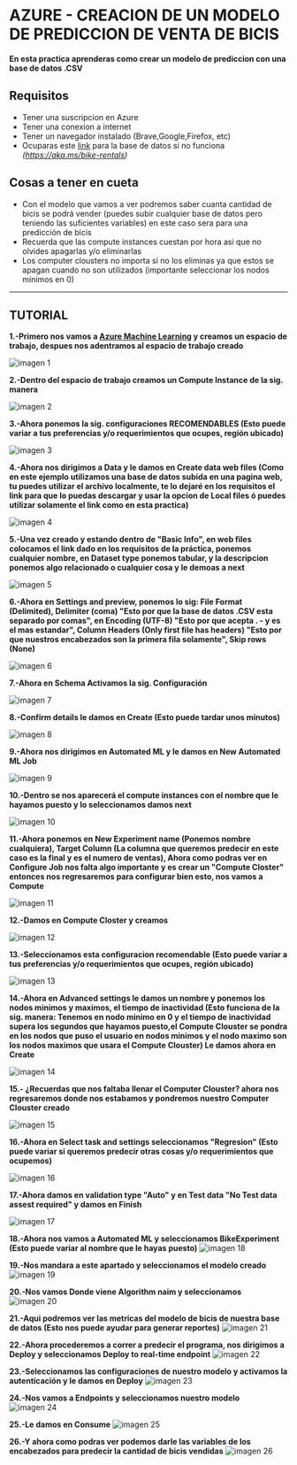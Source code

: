 # AZURE - CREACION DE UN MODELO DE PREDICCION DE VENTA DE BICIS 

**En esta practica aprenderas como crear un modelo de prediccion con una base de datos .CSV**

## Requisitos
- Tener una suscripcion en Azure
- Tener una conexion a internet
- Tener un navegador instalado (Brave,Google,Firefox, etc)
- Ocuparas este [link](https://aka.ms/bike-rentals) para la base de datos si no funciona *(https://aka.ms/bike-rentals)*

## Cosas a tener en cueta
- Con el modelo que vamos a ver podremos saber cuanta cantidad de bicis se podrá vender (puedes subir cualquier base de datos pero teniendo las suficientes variables) en este caso sera para una predicción de bicis
- Recuerda que las compute instances cuestan por hora asi que no olvides apagarlas y/o eliminarlas 
- Los computer clousters no importa si no los eliminas ya que estos se apagan cuando no son utilizados (importante seleccionar los nodos minimos en 0)


-------------------------
## TUTORIAL

**1.-Primero nos vamos a [Azure Machine Learning](https://ml.azure.com/) y creamos un espacio de trabajo, despues nos adentramos al espacio de trabajo creado**

![imagen 1](imagenes/1.png)

**2.-Dentro del espacio de trabajo creamos un Compute Instance de la sig. manera**

![imagen 2](imagenes/2.png)

**3.-Ahora ponemos la sig. configuraciones RECOMENDABLES (Esto puede variar a tus preferencias y/o requerimientos que ocupes, región ubicado)**

![imagen 3](imagenes/3.png)

**4.-Ahora nos dirigimos a Data y le damos en Create data web files (Como en este ejemplo utilizamos una base de datos subida en una pagina web, tu puedes utilizar el archivo localmente, te lo dejaré en los requisitos el link para que lo puedas descargar y usar la opcion de Local files ó puedes utilizar solamente el link como en esta practica)**

![imagen 4](imagenes/4.png)

**5.-Una vez creado y estando dentro de "Basic Info", en web files colocamos el link dado en los requisitos de la práctica, ponemos cualquier nombre, en Dataset type ponemos tabular, y la descripcion ponemos algo relacionado o cualquier cosa y le demoas a next**

![imagen 5](imagenes/5.png)

**6.-Ahora en Settings and preview, ponemos lo sig: File Format (Delimited), Delimiter (coma) "Esto por que la base de datos .CSV esta separado por comas", en Encoding (UTF-8) "Esto por que acepta . - y es el mas estandar", Column Headers (Only first file has headers) "Esto por que nuestros encabezados son la primera fila solamente", Skip rows (None)**

![imagen 6](imagenes/6.png)

**7.-Ahora en Schema Activamos la sig. Configuración** 

![imagen 7](imagenes/7.png)

**8.-Confirm details le damos en Create (Esto puede tardar unos minutos)**

![imagen 8](imagenes/8.png)

**9.-Ahora nos dirigimos en Automated ML y le damos en New Automated ML Job**

![imagen 9](imagenes/9.png)

**10.-Dentro se nos aparecerá el compute instances con el nombre que le hayamos puesto y lo seleccionamos damos next**

![imagen 10](imagenes/10.png)

**11.-Ahora ponemos en New Experiment name (Ponemos nombre cualquiera), Target Column (La columna que queremos predecir en este caso es la final y es el numero de ventas), Ahora como podras ver en Configure Job nos falta algo importante y es crear un "Compute Closter" entonces nos regresaremos para configurar bien esto, nos vamos a Compute**

![imagen 11](imagenes/11.png)

**12.-Damos en Compute Closter y creamos**

![imagen 12](imagenes/12.png)

**13.-Seleccionamos esta configuracion recomendable (Esto puede variar a tus preferencias y/o requerimientos que ocupes, región ubicado)**

![imagen 13](imagenes/13.png)

**14.-Ahora en Advanced settings le damos un nombre y ponemos los nodos minimos y maximos, el tiempo de inactividad (Esto funciona de la sig. manera: Tenemos en nodo minimo en 0 y el tiempo de inactividad supera los segundos que hayamos puesto,el Compute Clouster se pondra en los nodos que puso el usuario en nodos minimos y el nodo maximo son los nodos maximos que usara el Compute Clouster) Le damos ahora en Create**

![imagen 14](imagenes/14.png)

**15.- ¿Recuerdas que nos faltaba llenar el Computer Clouster? ahora nos regresaremos donde nos estabamos y pondremos nuestro Computer Clouster creado**

![imagen 15](imagenes/15.png)

**16.-Ahora en Select task and settings seleccionamos "Regresion" (Esto puede variar si queremos predecir otras cosas y/o requerimientos que ocupemos)**

![imagen 16](imagenes/16.png)

**17.-Ahora damos en validation type "Auto" y en Test data "No Test data assest required" y damos en Finish**

![imagen 17](imagenes/17.png)

**18.-Ahora nos vamos a Automated ML y seleccionamos BikeExperiment (Esto puede variar al nombre que le hayas puesto)**
![imagen 18](imagenes/18.png)

**19.-Nos mandara a este apartado y seleccionamos el modelo creado**
![imagen 19](imagenes/19.png)

**20.-Nos vamos  Donde viene Algorithm naim y seleccionamos**
![imagen 20](imagenes/20.png)

**21.-Aqui podremos ver las metricas del modelo de bicis de nuestra base de datos (Esto nos puede ayudar para generar reportes)**
![imagen 21](imagenes/121.png)

**22.-Ahora procederemos a correr a predecir el programa, nos dirigimos a Deploy y seleccionamos Deploy to real-time endpoint**
![imagen 22](imagenes/22.png)

**23.-Seleccionamos las configuraciones de nuestro modelo y activamos la autenticación y le damos en Deploy**
![imagen 23](imagenes/23.png)

**24.-Nos vamos a Endpoints y seleccionamos nuestro modelo**
![imagen 24](imagenes/24.png)

**25.-Le damos en Consume**
![imagen 25](imagenes/25.png)

**26.-Y ahora como podras ver podemos darle las variables de los encabezados para predecir la cantidad de bicis vendidas**
![imagen 26](imagenes/26.png)